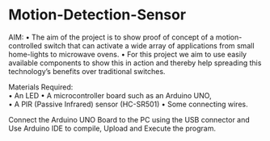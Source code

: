 # Motion-Detection-Sensor
AIM:
•	The aim of the project is to show proof of concept of a motion-controlled switch that can activate a wide array of applications from small home-lights to microwave ovens.
•	For this project we aim to use easily available components to show this in action and thereby help spreading this technology’s benefits over traditional switches.

Materials Required:  
•	An LED
•	A microcontroller board such as an Arduino UNO,                        
•	A PIR (Passive Infrared) sensor (HC-SR501)
•	Some connecting wires.

Connect the Arduino UNO Board to the PC using the USB connector and Use Arduino IDE to compile, Upload and Execute the program.
